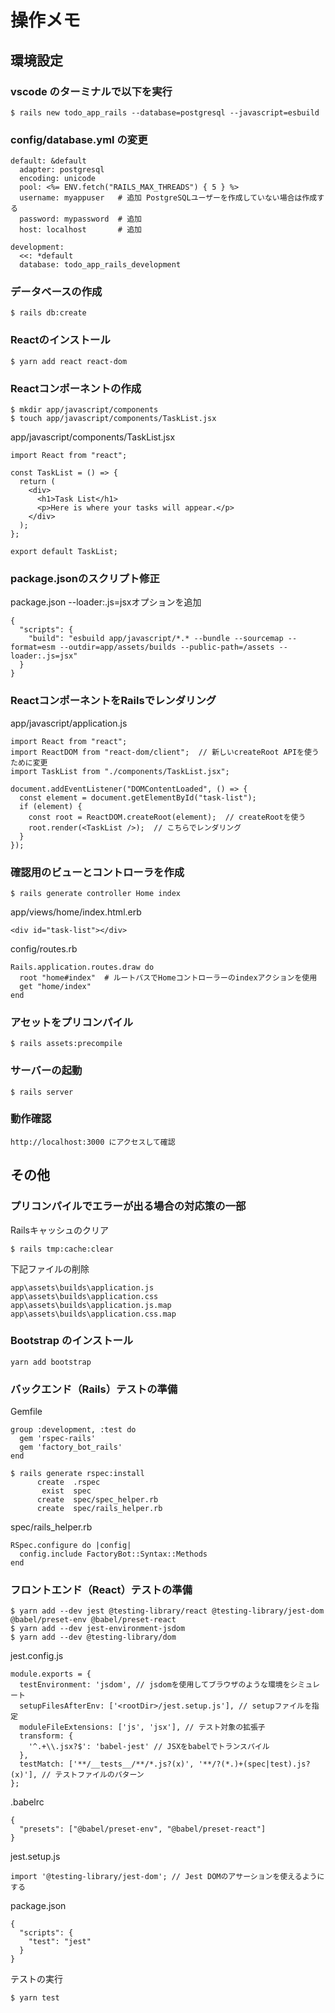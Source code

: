 # 操作メモ

## 環境設定

### vscode のターミナルで以下を実行

```
$ rails new todo_app_rails --database=postgresql --javascript=esbuild
```

### config/database.yml の変更

```
default: &default
  adapter: postgresql
  encoding: unicode
  pool: <%= ENV.fetch("RAILS_MAX_THREADS") { 5 } %>
  username: myappuser   # 追加 PostgreSQLユーザーを作成していない場合は作成する
  password: mypassword  # 追加
  host: localhost       # 追加

development:
  <<: *default
  database: todo_app_rails_development
```

### データベースの作成

```
$ rails db:create
```

### Reactのインストール

```
$ yarn add react react-dom
```

### Reactコンポーネントの作成

```
$ mkdir app/javascript/components
$ touch app/javascript/components/TaskList.jsx
```

app/javascript/components/TaskList.jsx
```
import React from "react";

const TaskList = () => {
  return (
    <div>
      <h1>Task List</h1>
      <p>Here is where your tasks will appear.</p>
    </div>
  );
};

export default TaskList;
```

### package.jsonのスクリプト修正

package.json
--loader:.js=jsxオプションを追加
```
{
  "scripts": {
    "build": "esbuild app/javascript/*.* --bundle --sourcemap --format=esm --outdir=app/assets/builds --public-path=/assets --loader:.js=jsx"
  }
}
```

### ReactコンポーネントをRailsでレンダリング

app/javascript/application.js
```
import React from "react";
import ReactDOM from "react-dom/client";  // 新しいcreateRoot APIを使うために変更
import TaskList from "./components/TaskList.jsx";

document.addEventListener("DOMContentLoaded", () => {
  const element = document.getElementById("task-list");
  if (element) {
    const root = ReactDOM.createRoot(element);  // createRootを使う
    root.render(<TaskList />);  // こちらでレンダリング
  }
});
```

### 確認用のビューとコントローラを作成

```
$ rails generate controller Home index
```

app/views/home/index.html.erb
```
<div id="task-list"></div>
```

config/routes.rb
```
Rails.application.routes.draw do
  root "home#index"  # ルートパスでHomeコントローラーのindexアクションを使用
  get "home/index"
end
```

### アセットをプリコンパイル

```
$ rails assets:precompile
```

### サーバーの起動

```
$ rails server
```

### 動作確認

```
http://localhost:3000 にアクセスして確認
```


## その他

### プリコンパイルでエラーが出る場合の対応策の一部

Railsキャッシュのクリア
```
$ rails tmp:cache:clear
```

下記ファイルの削除
```
app\assets\builds\application.js
app\assets\builds\application.css
app\assets\builds\application.js.map
app\assets\builds\application.css.map
```

### Bootstrap のインストール

```
yarn add bootstrap
```

### バックエンド（Rails）テストの準備

Gemfile
```
group :development, :test do
  gem 'rspec-rails'
  gem 'factory_bot_rails'
end
```

```
$ rails generate rspec:install
      create  .rspec
       exist  spec
      create  spec/spec_helper.rb
      create  spec/rails_helper.rb
```

spec/rails_helper.rb
```
RSpec.configure do |config|
  config.include FactoryBot::Syntax::Methods
end
```

### フロントエンド（React）テストの準備

```
$ yarn add --dev jest @testing-library/react @testing-library/jest-dom @babel/preset-env @babel/preset-react
$ yarn add --dev jest-environment-jsdom
$ yarn add --dev @testing-library/dom
```

jest.config.js
```
module.exports = {
  testEnvironment: 'jsdom', // jsdomを使用してブラウザのような環境をシミュレート
  setupFilesAfterEnv: ['<rootDir>/jest.setup.js'], // setupファイルを指定
  moduleFileExtensions: ['js', 'jsx'], // テスト対象の拡張子
  transform: {
    '^.+\\.jsx?$': 'babel-jest' // JSXをbabelでトランスパイル
  },
  testMatch: ['**/__tests__/**/*.js?(x)', '**/?(*.)+(spec|test).js?(x)'], // テストファイルのパターン
};
```

.babelrc
```
{
  "presets": ["@babel/preset-env", "@babel/preset-react"]
}
```

jest.setup.js
```
import '@testing-library/jest-dom'; // Jest DOMのアサーションを使えるようにする
```

package.json
```
{
  "scripts": {
    "test": "jest"
  }
}
```

テストの実行
```
$ yarn test
```
